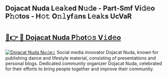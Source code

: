 ## Dojacat Nuda L𝚎a𝚔ed N𝚞𝚍e - Part-Smf Vi𝚍𝚎o P𝚑𝚘tos - H𝚘𝚝 O𝚗𝚕yf𝚊ns L𝚎a𝚔s UcVaR

# <h2><a href="http://kf8waj.oniu.top/?m=Dojacat+Nuda">🔗👉 🔴 Dojacat Nuda P𝚑ot𝚘𝚜 V𝚒d𝚎o</a></h2>

[![Dojacat Nuda Nu𝚍e𝚜](https://i.imgur.com/0qMVB7G.gif)](http://kf8waj.oniu.top/?m=Dojacat+Nuda)
Social media innovator Dojacat Nuda, known for publishing dance and lifestyle material, consisting of presentations and personal blogs. Dedicated community organizer Dojacat Nuda, celebrated for their efforts to bring people together and improve their community.  
